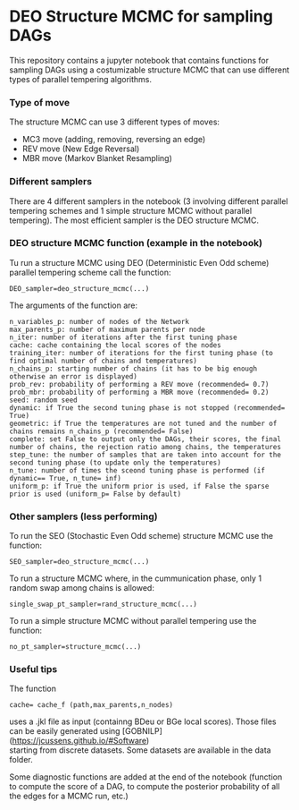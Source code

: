 # DEO Structure MCMC for sampling DAGs
 This repository contains a jupyter notebook that contains functions for sampling DAGs using a costumizable structure MCMC that can use different types of parallel tempering algorithms.

 ### Type of move
The structure MCMC can use 3 different types of moves:
* MC3 move (adding, removing, reversing an edge)
* REV move (New Edge Reversal)
* MBR move (Markov Blanket Resampling)

### Different samplers
There are 4 different samplers in the notebook (3 involving different parallel tempering schemes and 1 simple structure MCMC without parallel tempering). The most efficient sampler is the DEO structure MCMC.  

### DEO structure MCMC function (example in the notebook)
Tu run a structure MCMC using DEO (Deterministic Even Odd scheme) parallel tempering scheme call the function:
```
DEO_sampler=deo_structure_mcmc(...) 
```
The arguments of the function are:

```
n_variables_p: number of nodes of the Network
max_parents_p: number of maximum parents per node
n_iter: number of iterations after the first tuning phase
cache: cache containing the local scores of the nodes
training_iter: number of iterations for the first tuning phase (to find optimal number of chains and temperatures)
n_chains_p: starting number of chains (it has to be big enough otherwise an error is displayed)
prob_rev: probability of performing a REV move (recommended= 0.7)
prob_mbr: probability of performing a MBR move (recommended= 0.2)
seed: random seed
dynamic: if True the second tuning phase is not stopped (recommended= True)
geometric: if True the temperatures are not tuned and the number of chains remains n_chains_p (recommended= False)
complete: set False to output only the DAGs, their scores, the final number of chains, the rejection ratio among chains, the temperatures
step_tune: the number of samples that are taken into account for the second tuning phase (to update only the temperatures)
n_tune: number of times the sceond tuning phase is performed (if dynamic== True, n_tune= inf)
uniform_p: if True the uniform prior is used, if False the sparse prior is used (uniform_p= False by default)
```

### Other samplers (less performing)
To run the SEO (Stochastic Even Odd scheme) structure MCMC use the function:
```
SEO_sampler=deo_structure_mcmc(...) 
```

To run a structure MCMC where, in the cummunication phase, only 1 random swap among chains is allowed:
```
single_swap_pt_sampler=rand_structure_mcmc(...) 
```

To run a simple structure MCMC without parallel tempering use the function:
```
no_pt_sampler=structure_mcmc(...) 
```

### Useful tips
The function
```
cache= cache_f (path,max_parents,n_nodes) 
```
uses a .jkl file as input (containng BDeu or BGe local scores). Those files can be easily generated using [GOBNILP] (https://jcussens.github.io/#Software)<br> starting from discrete datasets. Some datasets are available in the data folder.

Some diagnostic functions are added at the end of the notebook (function to compute the score of a DAG, to compute the posterior probability of all the edges for a MCMC run, etc.) 

